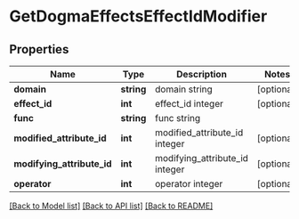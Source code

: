 # GetDogmaEffectsEffectIdModifier

## Properties
Name | Type | Description | Notes
------------ | ------------- | ------------- | -------------
**domain** | **string** | domain string | [optional] 
**effect_id** | **int** | effect_id integer | [optional] 
**func** | **string** | func string | 
**modified_attribute_id** | **int** | modified_attribute_id integer | [optional] 
**modifying_attribute_id** | **int** | modifying_attribute_id integer | [optional] 
**operator** | **int** | operator integer | [optional] 

[[Back to Model list]](../README.md#documentation-for-models) [[Back to API list]](../README.md#documentation-for-api-endpoints) [[Back to README]](../README.md)


